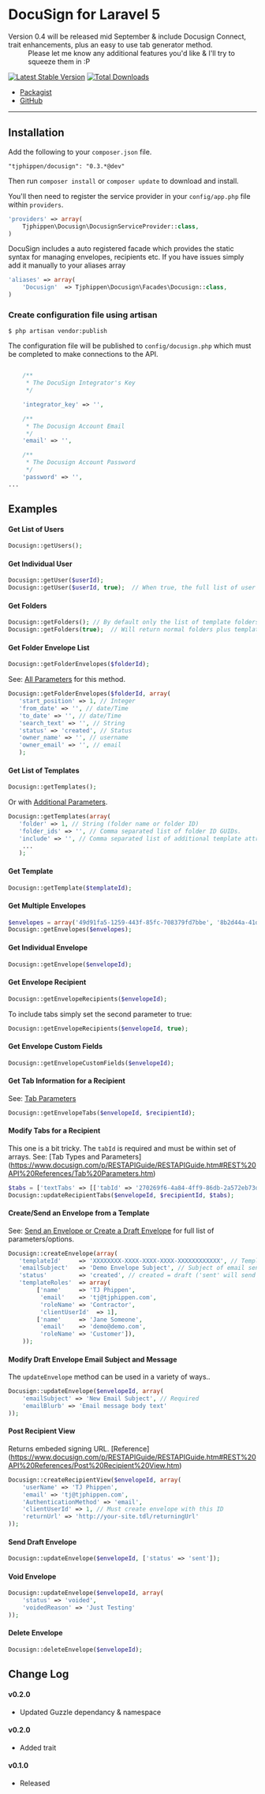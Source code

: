 # DocuSign for Laravel 5

<dl>
  <dt>Version 0.4 will be released mid September & include Docusign Connect, trait enhancements, plus an easy to use tab generator method.</dt>
  <dd>Please let me know any additional features you'd like & I'll try to squeeze them in :P</dd>
</dl>

[![Latest Stable Version](https://poser.pugx.org/tjphippen/docusign/v/stable.png)](https://packagist.org/packages/tjphippen/docusign) [![Total Downloads](https://poser.pugx.org/tjphippen/docusign/downloads.png)](https://packagist.org/packages/tjphippen/docusign)
- [Packagist](https://packagist.org/packages/tjphippen/docusign)
- [GitHub](https://github.com/tjphippen/docusign)

----------
## Installation
Add the following to your `composer.json` file.

~~~
"tjphippen/docusign": "0.3.*@dev"
~~~

Then run `composer install` or `composer update` to download and install.

You'll then need to register the service provider in your `config/app.php` file within `providers`.

```php
'providers' => array(
    Tjphippen\Docusign\DocusignServiceProvider::class,
)
```

DocuSign includes a auto registered facade which provides the static syntax for managing envelopes, recipients etc. 
If you have issues simply add it manually to your aliases array

```php
'aliases' => array(
    'Docusign'  => Tjphippen\Docusign\Facades\Docusign::class,
)
```

### Create configuration file using artisan

```
$ php artisan vendor:publish
```

The configuration file will be published to `config/docusign.php` which must be completed to make connections to the API.


```php

    /**
     * The DocuSign Integrator's Key
     */

    'integrator_key' => '',

    /**
     * The Docusign Account Email
     */
    'email' => '',

    /**
     * The Docusign Account Password
     */
    'password' => '',
...
```

## Examples

#### Get List of Users

```php
Docusign::getUsers();
```

#### Get Individual User

```php
Docusign::getUser($userId); 
Docusign::getUser($userId, true);  // When true, the full list of user information is returned for the user. 
```

#### Get Folders

```php
Docusign::getFolders(); // By default only the list of template folders are returned
Docusign::getFolders(true);  // Will return normal folders plus template folders
```

#### Get Folder Envelope List

```php
Docusign::getFolderEnvelopes($folderId);
```
See: [All Parameters](https://www.docusign.com/p/RESTAPIGuide/RESTAPIGuide.htm#REST%20API%20References/Get%20Folder%20Envelope%20List.htm%3FTocPath%3DREST%2520API%2520References%7C_____97) for this method.
```php
Docusign::getFolderEnvelopes($folderId, array(
   'start_position' => 1, // Integer
   'from_date' => '', // date/Time
   'to_date' => '', // date/Time
   'search_text' => '', // String
   'status' => 'created', // Status
   'owner_name' => '', // username
   'owner_email' => '', // email
   );
```

#### Get List of Templates

```php
Docusign::getTemplates();
```
Or with [Additional Parameters](https://www.docusign.com/p/RESTAPIGuide/RESTAPIGuide.htm#REST%20API%20References/Get%20List%20of%20Templates.htm%3FTocPath%3DREST%2520API%2520References%7C_____115).
```php
Docusign::getTemplates(array(
   'folder' => 1, // String (folder name or folder ID)
   'folder_ids' => '', // Comma separated list of folder ID GUIDs.
   'include' => '', // Comma separated list of additional template attributes
    ...
   );
```

#### Get Template

```php
Docusign::getTemplate($templateId);
```

#### Get Multiple Envelopes
```php
$envelopes = array('49d91fa5-1259-443f-85fc-708379fd7bbe', '8b2d44a-41dc-4698-9233-4be0678c345c');
Docusign::getEnvelopes($envelopes);
```

#### Get Individual Envelope

```php
Docusign::getEnvelope($envelopeId);
```

#### Get Envelope Recipient

```php
Docusign::getEnvelopeRecipients($envelopeId);
```
To include tabs simply set the second parameter to true:

```php
Docusign::getEnvelopeRecipients($envelopeId, true);
```

#### Get Envelope Custom Fields

```php
Docusign::getEnvelopeCustomFields($envelopeId);
```

#### Get Tab Information for a Recipient
See: [Tab Parameters](https://www.docusign.com/p/RESTAPIGuide/RESTAPIGuide.htm#REST%20API%20References/Tab%20Parameters.htm%3FTocPath%3DREST%2520API%2520References%7CSend%2520an%2520Envelope%2520or%2520Create%2520a%2520Draft%2520Envelope%7CTab%2520Parameters%7C_____0)


```php
Docusign::getEnvelopeTabs($envelopeId, $recipientId);
```

#### Modify Tabs for a Recipient
This one is a bit tricky. The `tabId` is required and must be within set of arrays.
See: [Tab Types and Parameters] (https://www.docusign.com/p/RESTAPIGuide/RESTAPIGuide.htm#REST%20API%20References/Tab%20Parameters.htm)
```php
$tabs = ['textTabs' => [['tabId' => '270269f6-4a84-4ff9-86db-2a572eb73d99', 'value' => '123 Fake Street']]];
Docusign::updateRecipientTabs($envelopeId, $recipientId, $tabs);
```

#### Create/Send an Envelope from a Template


See: [Send an Envelope or Create a Draft Envelope](https://www.docusign.com/p/RESTAPIGuide/RESTAPIGuide.htm#REST%20API%20References/Send%20an%20Envelope.htm%3FTocPath%3DREST%2520API%2520References%7CSend%2520an%2520Envelope%2520or%2520Create%2520a%2520Draft%2520Envelope%7C_____0) for full list of parameters/options.

```php
Docusign::createEnvelope(array(
   'templateId'     => 'XXXXXXXX-XXXX-XXXX-XXXX-XXXXXXXXXXXX', // Template ID
   'emailSubject'   => 'Demo Envelope Subject', // Subject of email sent to all recipients
   'status'         => 'created', // created = draft ('sent' will send the envelope!)
   'templateRoles'  => array(
        ['name'     => 'TJ Phippen',
         'email'    => 'tj@tjphippen.com',
         'roleName' => 'Contractor',
         'clientUserId'  => 1],
        ['name'     => 'Jane Someone',
         'email'    => 'demo@demo.com',
         'roleName' => 'Customer']),
    ));
```

#### Modify Draft Envelope Email Subject and Message

The `updateEnvelope` method can be used in a variety of ways..

```php
Docusign::updateEnvelope($envelopeId, array(
    'emailSubject' => 'New Email Subject', // Required
    'emailBlurb' => 'Email message body text'
));
```

#### Post Recipient View

Returns embeded signing URL. [Reference] (https://www.docusign.com/p/RESTAPIGuide/RESTAPIGuide.htm#REST%20API%20References/Post%20Recipient%20View.htm)

```php
Docusign::createRecipientView($envelopeId, array(
    'userName' => 'TJ Phippen',
    'email' => 'tj@tjphippen.com',
    'AuthenticationMethod' => 'email',
    'clientUserId' => 1, // Must create envelope with this ID
    'returnUrl' => 'http://your-site.tdl/returningUrl'
));
```

#### Send Draft Envelope

```php
Docusign::updateEnvelope($envelopeId, ['status' => 'sent']);
```

#### Void Envelope

```php
Docusign::updateEnvelope($envelopeId, array(
    'status' => 'voided',
    'voidedReason' => 'Just Testing'
));
```

#### Delete Envelope

```php
Docusign::deleteEnvelope($envelopeId);
```


## Change Log

#### v0.2.0

- Updated Guzzle dependancy & namespace

#### v0.2.0

- Added trait

#### v0.1.0

- Released
